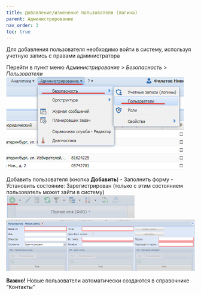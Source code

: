 ```yaml
---
title: Добавление/изменение пользователя (логина)
parent: Администрирование
nav_order: 3
toc: true
---
```




Для добавления пользователя необходимо войти в систему, используя учетную запись с правами администратора

Перейти в пункт меню *Администрирование* > *Безопасность* > *Пользователи*
![](../../assets/images/admin.png)

Добавить пользователя  (кнопка **Добавить**)
        - Заполнить форму
        - Установить состояние: Зарегистрирован
(только с этим состоянием пользователь может зайти в систему)
![](../../assets/images/admin2.png)
![](../../assets/images/admin3.png)

**Важно!** Новые пользователи автоматически создаются в справочнике “Контакты”
